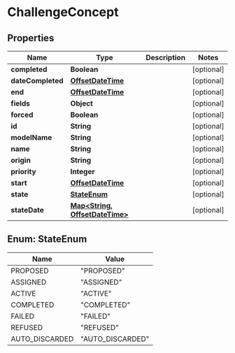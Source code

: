
# ChallengeConcept

## Properties
Name | Type | Description | Notes
------------ | ------------- | ------------- | -------------
**completed** | **Boolean** |  |  [optional]
**dateCompleted** | [**OffsetDateTime**](OffsetDateTime.md) |  |  [optional]
**end** | [**OffsetDateTime**](OffsetDateTime.md) |  |  [optional]
**fields** | **Object** |  |  [optional]
**forced** | **Boolean** |  |  [optional]
**id** | **String** |  |  [optional]
**modelName** | **String** |  |  [optional]
**name** | **String** |  |  [optional]
**origin** | **String** |  |  [optional]
**priority** | **Integer** |  |  [optional]
**start** | [**OffsetDateTime**](OffsetDateTime.md) |  |  [optional]
**state** | [**StateEnum**](#StateEnum) |  |  [optional]
**stateDate** | [**Map&lt;String, OffsetDateTime&gt;**](OffsetDateTime.md) |  |  [optional]


<a name="StateEnum"></a>
## Enum: StateEnum
Name | Value
---- | -----
PROPOSED | &quot;PROPOSED&quot;
ASSIGNED | &quot;ASSIGNED&quot;
ACTIVE | &quot;ACTIVE&quot;
COMPLETED | &quot;COMPLETED&quot;
FAILED | &quot;FAILED&quot;
REFUSED | &quot;REFUSED&quot;
AUTO_DISCARDED | &quot;AUTO_DISCARDED&quot;



